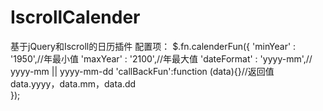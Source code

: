 IscrollCalender
===============

基于jQuery和Iscroll的日历插件
配置项：
$.fn.calenderFun({
			'minYear' : '1950',//年最小值
			'maxYear' : '2100',//年最大值
			'dateFormat'  : 'yyyy-mm',// yyyy-mm || yyyy-mm-dd
			'callBackFun':function (data){}//返回值 data.yyyy，data.mm，data.dd	
});
